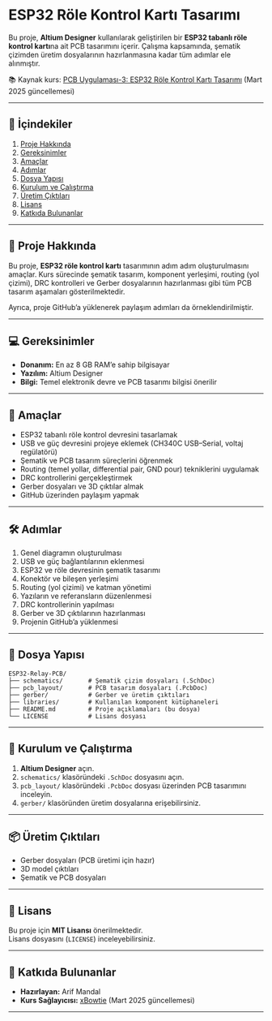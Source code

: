 # ESP32 Röle Kontrol Kartı Tasarımı

Bu proje, **Altium Designer** kullanılarak geliştirilen bir **ESP32 tabanlı röle kontrol kartı**na ait PCB tasarımını içerir. Çalışma kapsamında, şematik çizimden üretim dosyalarının hazırlanmasına kadar tüm adımlar ele alınmıştır.

📚 Kaynak kurs: [PCB Uygulaması-3: ESP32 Röle Kontrol Kartı Tasarımı](https://xbowtie.com/kurs/pcb-uygulamasi-3-esp32-role-kontrol-karti-tasarimi-c3649) (Mart 2025 güncellemesi)

---

## 📑 İçindekiler

1. [Proje Hakkında](#proje-hakkında)  
2. [Gereksinimler](#gereksinimler)  
3. [Amaçlar](#amaçlar)  
4. [Adımlar](#adımlar)  
5. [Dosya Yapısı](#dosya-yapısı)  
6. [Kurulum ve Çalıştırma](#kurulum-ve-çalıştırma)  
7. [Üretim Çıktıları](#üretim-çıktıları)  
8. [Lisans](#lisans)  
9. [Katkıda Bulunanlar](#katkıda-bulunanlar)

---

## 🔎 Proje Hakkında

Bu proje, **ESP32 röle kontrol kartı** tasarımının adım adım oluşturulmasını amaçlar. Kurs sürecinde şematik tasarım, komponent yerleşimi, routing (yol çizimi), DRC kontrolleri ve Gerber dosyalarının hazırlanması gibi tüm PCB tasarım aşamaları gösterilmektedir.  

Ayrıca, proje GitHub’a yüklenerek paylaşım adımları da örneklendirilmiştir.

---

## 💻 Gereksinimler

- **Donanım:** En az 8 GB RAM’e sahip bilgisayar  
- **Yazılım:** Altium Designer  
- **Bilgi:** Temel elektronik devre ve PCB tasarımı bilgisi önerilir

---

## 🎯 Amaçlar

- ESP32 tabanlı röle kontrol devresini tasarlamak  
- USB ve güç devresini projeye eklemek (CH340C USB–Serial, voltaj regülatörü)  
- Şematik ve PCB tasarım süreçlerini öğrenmek  
- Routing (temel yollar, differential pair, GND pour) tekniklerini uygulamak  
- DRC kontrollerini gerçekleştirmek  
- Gerber dosyaları ve 3D çıktılar almak  
- GitHub üzerinden paylaşım yapmak  

---

## 🛠️ Adımlar

1. Genel diagramın oluşturulması  
2. USB ve güç bağlantılarının eklenmesi  
3. ESP32 ve röle devresinin şematik tasarımı  
4. Konektör ve bileşen yerleşimi  
5. Routing (yol çizimi) ve katman yönetimi  
6. Yazıların ve referansların düzenlenmesi  
7. DRC kontrollerinin yapılması  
8. Gerber ve 3D çıktılarının hazırlanması  
9. Projenin GitHub’a yüklenmesi  

---

## 📂 Dosya Yapısı

```
ESP32-Relay-PCB/
├── schematics/       # Şematik çizim dosyaları (.SchDoc)
├── pcb_layout/       # PCB tasarım dosyaları (.PcbDoc)
├── gerber/           # Gerber ve üretim çıktıları
├── libraries/        # Kullanılan komponent kütüphaneleri
├── README.md         # Proje açıklamaları (bu dosya)
└── LICENSE           # Lisans dosyası
```

---

## 🚀 Kurulum ve Çalıştırma

1. **Altium Designer** açın.  
2. `schematics/` klasöründeki `.SchDoc` dosyasını açın.  
3. `pcb_layout/` klasöründeki `.PcbDoc` dosyası üzerinden PCB tasarımını inceleyin.  
4. `gerber/` klasöründen üretim dosyalarına erişebilirsiniz.  

---

## 📦 Üretim Çıktıları

- Gerber dosyaları (PCB üretimi için hazır)  
- 3D model çıktıları  
- Şematik ve PCB dosyaları  

---

## 📜 Lisans

Bu proje için **MIT Lisansı** önerilmektedir.  
Lisans dosyasını (`LICENSE`) inceleyebilirsiniz.

---

## 👥 Katkıda Bulunanlar

- **Hazırlayan:** Arif Mandal  
- **Kurs Sağlayıcısı:** [xBowtie](https://xbowtie.com) (Mart 2025 güncellemesi)  

---
